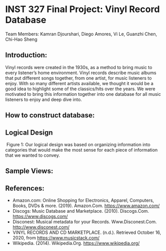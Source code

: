 # INST 327 Final Project: Vinyl Record Database <br>

Team Members: Kamran Djourshari, Diego Amores, Vi Le, Guanzhi Chen, Chi-Hao Sheng <br>

## Introduction:

Vinyl records were created in the 1930s, as a method to bring music to every listener’s home environment. Vinyl records describe music albums that put different songs together, from one artist, for music listeners to enjoy. With so many different artists available, we thought it would be a good idea to highlight some of the classics/hits over the years. We were motivated to bring this information together into one database for all music listeners to enjoy and deep dive into.

## How to construct database:


## Logical Design

![]()
Figure 1: Our logical design was based on organizing information into categories that would make the most sense for each piece of information that we wanted to convey. <br>

## Sample Views:

## References:
- Amazon.com: Online Shopping for Electronics, Apparel, Computers, Books, DVDs & more. (2019). Amazon.Com. https://www.amazon.com/
- Discogs: Music Database and Marketplace. (2010). Discogs.Com. https://www.discogs.com/
- Disconest: Musical metadata for your Records. Www.Disconest.Com. http://www.disconest.com/
- VINYL RECORDS AND CD MARKETPLACE. (n.d.). Retrieved October 16, 2020, from https://www.musicstack.com/
- Wikipedia. (2014). Wikipedia.Org. https://www.wikipedia.org/
